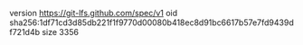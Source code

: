 version https://git-lfs.github.com/spec/v1
oid sha256:1df71cd3d85db221f1f9770d00080b418ec8d91bc6617b57e7fd9439df721d4b
size 3356
